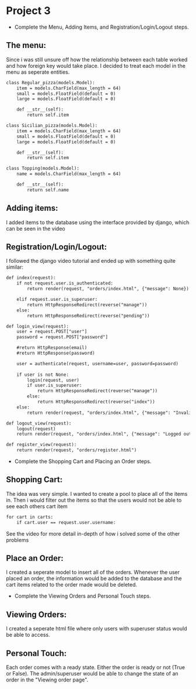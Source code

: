 # Project 3

- Complete the Menu, Adding Items, and Registration/Login/Logout steps.

## The menu:

Since i was still unsure off how the relationship between each table worked and how foreign key would take place. I decided to treat each model in the menu as seperate entities.

```html
class Regular_pizza(models.Model):
	item = models.CharField(max_length = 64)
	small = models.FloatField(default = 0)
	large = models.FloatField(default = 0)

	def __str__(self):
		return self.item

class Sicilian_pizza(models.Model):
	item = models.CharField(max_length = 64)
	small = models.FloatField(default = 0)
	large = models.FloatField(default = 0)

	def __str__(self):
		return self.item

class Topping(models.Model):
	name = models.CharField(max_length = 64)

	def __str__(self):
		return self.name

```

## Adding items:

I added items to the database using the interface provided by django, which can be seen in the video

## Registration/Login/Logout:

I followed the django video tutorial and ended up with something quite similar:

```html
def index(request):
	if not request.user.is_authenticated:
		return render(request, "orders/index.html", {"message": None})

	elif request.user.is_superuser:
		return HttpResponseRedirect(reverse("manage"))
	else:
		return HttpResponseRedirect(reverse("pending"))

def login_view(request):
	user = request.POST["user"]
	password = request.POST["password"]

	#return HttpResponse(email)
	#return HttpResponse(password)

	user = authenticate(request, username=user, password=password)
		
	if user is not None:
		login(request, user)
		if user.is_superuser:
			return HttpResponseRedirect(reverse("manage"))
		else:
			return HttpResponseRedirect(reverse("index"))
	else:
		return render(request, "orders/index.html", {"message": "Invalid credentials"})

def logout_view(request):
	logout(request)
	return render(request, "orders/index.html", {"message": "Logged out"})

def register_view(request):
	return render(request, "orders/register.html")

```

- Complete the Shopping Cart and Placing an Order steps.

## Shopping Cart:

The idea was very simple. I wanted to create a pool to place all of the items in. Then i would filter out the items so that the users would not be able to see each others cart item

```html
for cart in carts:
	if cart.user == request.user.username:
```
See the video for more detail in-depth of how i solved some of the other problems

## Place an Order:

I created a seperate model to insert all of the orders. Whenever the user placed an order, the information would be added to the database and the cart items related to the order made would be deleted.

- Complete the Viewing Orders and Personal Touch steps.

## Viewing Orders:

I created a seperate html file where only users with superuser status would be able to access.

## Personal Touch:

Each order comes with a ready state. Either the order is ready or not (True or False). The admin/superuser would be able to change the state of an order in the "Viewing order page".



